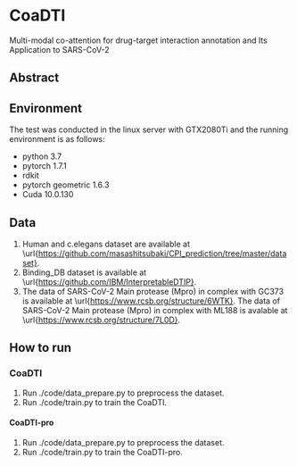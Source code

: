 # CoaDTI
Multi-modal co-attention for drug-target interaction annotation and Its Application to SARS-CoV-2  

## Abstract


## Environment
The test was conducted in the linux server with GTX2080Ti and the running environment is as follows:
* python 3.7
* pytorch 1.7.1
* rdkit 
* pytorch geometric 1.6.3
* Cuda 10.0.130
## Data
1. Human and c.elegans dataset are available at \url{https://github.com/masashitsubaki/CPI_prediction/tree/master/dataset}. 
2. Binding\_DB dataset is available at \url{https://github.com/IBM/InterpretableDTIP}. 
3. The data of SARS-CoV-2 Main protease (Mpro) in complex with GC373 is available at \url{https://www.rcsb.org/structure/6WTK}. The data of SARS-CoV-2 Main protease (Mpro) in complex with ML188  is avalable at \url{https://www.rcsb.org/structure/7L0D}.




## How to run
### CoaDTI
1. Run ./code/data_prepare.py to preprocess the dataset.
2. Run ./code/train.py to train the CoaDTI.
#### CoaDTI-pro
1. Run ./code/data_prepare.py to preprocess the dataset.
2. Run ./code/train.py to train the CoaDTI-pro.

